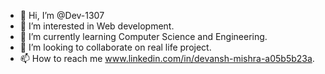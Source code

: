 - 👋 Hi, I’m @Dev-1307
- 👀 I’m interested in Web development.
- 🌱 I’m currently learning Computer Science and Engineering.
- 💞️ I’m looking to collaborate on real life project.
- 📫 How to reach me www.linkedin.com/in/devansh-mishra-a05b5b23a.

<!---
Dev-1307/Dev-1307 is a ✨ special ✨ repository because its `README.md` (this file) appears on your GitHub profile.
You can click the Preview link to take a look at your changes.
--->
